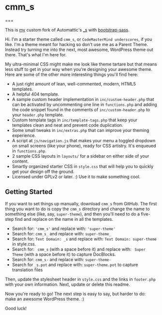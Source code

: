 # cmm_s
===

This is [my](http://codemastermind.com) custom fork of Automattic's [_s](https://github.com/Automattic/_s) with [bootstrap-sass](https://github.com/twbs/bootstrap-sass).

Hi. I'm a starter theme called `cmm_s`, or `CodeMasterMind underscores`, if you like. I'm a theme meant for hacking so don't use me as a Parent Theme. Instead try turning me into the next, most awesome, WordPress theme out there. That's what I'm here for.

My ultra-minimal CSS might make me look like theme tartare but that means less stuff to get in your way when you're designing your awesome theme. Here are some of the other more interesting things you'll find here:

* A just right amount of lean, well-commented, modern, HTML5 templates.
* A helpful 404 template.
* A sample custom header implementation in `inc/custom-header.php` that can be activated by uncommenting one line in `functions.php` and adding the code snippet found in the comments of `inc/custom-header.php` to your `header.php` template.
* Custom template tags in `inc/template-tags.php` that keep your templates clean and neat and prevent code duplication.
* Some small tweaks in `inc/extras.php` that can improve your theming experience.
* A script at `js/navigation.js` that makes your menu a toggled dropdown on small screens (like your phone), ready for CSS artistry. It's enqueued in `functions.php`.
* 2 sample CSS layouts in `layouts/` for a sidebar on either side of your content.
* Smartly organized starter CSS in `style.css` that will help you to quickly get your design off the ground.
* Licensed under GPLv2 or later. :) Use it to make something cool.

Getting Started
---------------

If you want to set things up manually, download `cmm_s` from GitHub. The first thing you want to do is copy the `cmm_s` directory and change the name to something else (like, say, `super-theme`), and then you'll need to do a five-step find and replace on the name in all the templates.

* Search for: `'cmm_s'` and replace with: `'super-theme'`
* Search for: `cmm_s_` and replace with: `super-theme_`
* Search for: `Text Domain: _s` and replace with: `Text Domain: super-theme` in style.css.
* Search for: <code>&nbsp;cmm_s</code> (with a space before it) and replace with: <code>&nbsp;Super Theme</code> (with a space before it) to capture DocBlocks.
* Search for: `cmm_s-` and replace with: `super-theme-`
* Search for `_s.pot` and replace with: `super-theme.pot` to capture translation files

Then, update the stylesheet header in `style.css` and the links in `footer.php` with your own information. Next, update or delete this readme.

Now you're ready to go! The next step is easy to say, but harder to do: make an awesome WordPress theme. :)

Good luck!